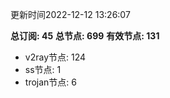 更新时间2022-12-12 13:26:07

**总订阅: 45**
**总节点: 699**
**有效节点: 131**
- v2ray节点: 124
- ss节点: 1
- trojan节点: 6
